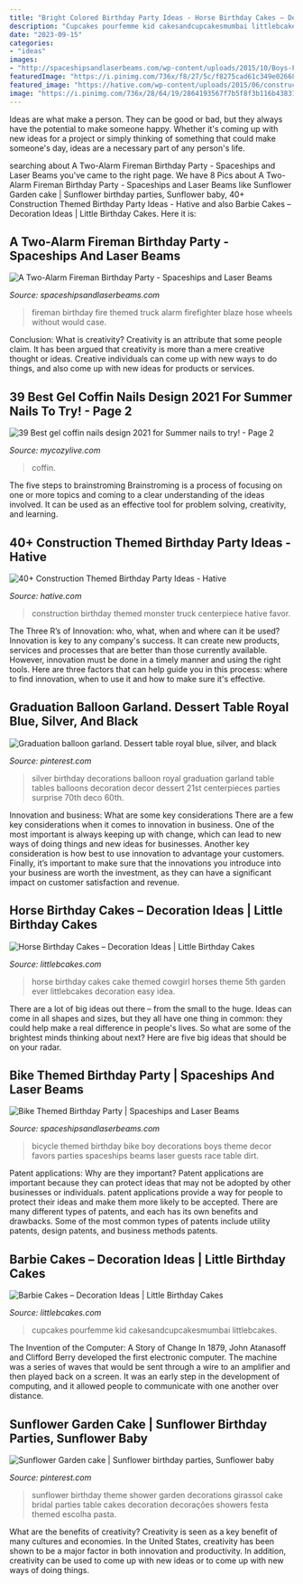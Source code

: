 ```yaml
---
title: "Bright Colored Birthday Party Ideas - Horse Birthday Cakes – Decoration Ideas"
description: "Cupcakes pourfemme kid cakesandcupcakesmumbai littlebcakes"
date: "2023-09-15"
categories:
- "ideas"
images:
- "http://spaceshipsandlaserbeams.com/wp-content/uploads/2015/10/Boys-FIreman-Themed-Birthday-Party-Food-Candy-Ideas.jpg"
featuredImage: "https://i.pinimg.com/736x/f8/27/5c/f8275cad61c349e02668766fb305262c.jpg"
featured_image: "https://hative.com/wp-content/uploads/2015/06/construction-birthday-party/14-construction-themed-birthday-party.jpg"
image: "https://i.pinimg.com/736x/28/64/19/2864193567f7b5f8f3b116b438316e9c--sunflower-party-sunflower-garden.jpg"
---
```



Ideas are what make a person. They can be good or bad, but they always have the potential to make someone happy. Whether it's coming up with new ideas for a project or simply thinking of something that could make someone's day, ideas are a necessary part of any person's life.

	

		
searching about A Two-Alarm Fireman Birthday Party - Spaceships and Laser Beams you've came to the right page. We have 8 Pics about A Two-Alarm Fireman Birthday Party - Spaceships and Laser Beams like Sunflower Garden cake | Sunflower birthday parties, Sunflower baby, 40+ Construction Themed Birthday Party Ideas - Hative and also Barbie Cakes – Decoration Ideas | Little Birthday Cakes. Here it is:
		
    
## A Two-Alarm Fireman Birthday Party - Spaceships And Laser Beams

<img loading=lazy src="http://spaceshipsandlaserbeams.com/wp-content/uploads/2015/10/Boys-FIreman-Themed-Birthday-Party-Food-Candy-Ideas.jpg" onerror="this.onerror=null;this.src='https://tse2.mm.bing.net/th?id=OIP.cJoYzY8_fAN8XvAstDas4gHaLH&amp;pid=15.1';" alt="A Two-Alarm Fireman Birthday Party - Spaceships and Laser Beams">

_Source: spaceshipsandlaserbeams.com_

>fireman birthday fire themed truck alarm firefighter blaze hose wheels without would case. 

	

Conclusion: What is creativity?
Creativity is an attribute that some people claim. It has been argued that creativity is more than a mere creative thought or ideas. Creative individuals can come up with new ways to do things, and also come up with new ideas for products or services.

    
## 39 Best Gel Coffin Nails Design 2021 For Summer Nails To Try! - Page 2

<img loading=lazy src="https://mycozylive.com/wp-content/uploads/2021/05/13-683x1024.jpg" onerror="this.onerror=null;this.src='https://tse2.mm.bing.net/th?id=OIP.dzt52vdBR__bazcKQzpPxgHaLG&amp;pid=15.1';" alt="39 Best gel coffin nails design 2021 for Summer nails to try! - Page 2">

_Source: mycozylive.com_

>coffin. 

	

The five steps to brainstroming
Brainstroming is a process of focusing on one or more topics and coming to a clear understanding of the ideas involved. It can be used as an effective tool for problem solving, creativity, and learning.

    
## 40+ Construction Themed Birthday Party Ideas - Hative

<img loading=lazy src="https://hative.com/wp-content/uploads/2015/06/construction-birthday-party/14-construction-themed-birthday-party.jpg" onerror="this.onerror=null;this.src='https://tse2.mm.bing.net/th?id=OIP.LcTC_YhSYbqop-hN0NDcOQHaLK&amp;pid=15.1';" alt="40+ Construction Themed Birthday Party Ideas - Hative">

_Source: hative.com_

>construction birthday themed monster truck centerpiece hative favor. 

	

The Three R’s of Innovation: who, what, when and where can it be used?
Innovation is key to any company's success. It can create new products, services and processes that are better than those currently available. However, innovation must be done in a timely manner and using the right tools. Here are three factors that can help guide you in this process: where to find innovation, when to use it and how to make sure it's effective.

    
## Graduation Balloon Garland. Dessert Table Royal Blue, Silver, And Black

<img loading=lazy src="https://i.pinimg.com/736x/f8/27/5c/f8275cad61c349e02668766fb305262c.jpg" onerror="this.onerror=null;this.src='https://tse4.mm.bing.net/th?id=OIP.i_ivEh7H9HTvWJ-YRMJoxgHaJ3&amp;pid=15.1';" alt="Graduation balloon garland. Dessert table royal blue, silver, and black">

_Source: pinterest.com_

>silver birthday decorations balloon royal graduation garland table tables balloons decoration decor dessert 21st centerpieces parties surprise 70th deco 60th. 

	

Innovation and business: What are some key considerations
There are a few key considerations when it comes to innovation in business. One of the most important is always keeping up with change, which can lead to new ways of doing things and new ideas for businesses. Another key consideration is how best to use innovation to advantage your customers. Finally, it’s important to make sure that the innovations you introduce into your business are worth the investment, as they can have a significant impact on customer satisfaction and revenue.

    
## Horse Birthday Cakes – Decoration Ideas | Little Birthday Cakes

<img loading=lazy src="http://www.littlebcakes.com/wp-content/uploads/2014/01/Horse-Cakes-Photos.jpg" onerror="this.onerror=null;this.src='https://tse4.mm.bing.net/th?id=OIP.lv6cPdLYB2nHbfKewK5BXAHaHo&amp;pid=15.1';" alt="Horse Birthday Cakes – Decoration Ideas | Little Birthday Cakes">

_Source: littlebcakes.com_

>horse birthday cakes cake themed cowgirl horses theme 5th garden ever littlebcakes decoration easy idea. 

	

There are a lot of big ideas out there – from the small to the huge. Ideas can come in all shapes and sizes, but they all have one thing in common: they could help make a real difference in people's lives. So what are some of the brightest minds thinking about next? Here are five big ideas that should be on your radar.

    
## Bike Themed Birthday Party | Spaceships And Laser Beams

<img loading=lazy src="http://spaceshipsandlaserbeams.com/wp-content/uploads/2013/03/Boys-Bicycle-Themed-Birthday-Party-Decorations.jpg" onerror="this.onerror=null;this.src='https://tse2.mm.bing.net/th?id=OIP.Du1aJYscvQ2ipfDXv3EBGgHaE7&amp;pid=15.1';" alt="Bike Themed Birthday Party | Spaceships and Laser Beams">

_Source: spaceshipsandlaserbeams.com_

>bicycle themed birthday bike boy decorations boys theme decor favors parties spaceships beams laser guests race table dirt. 

	

Patent applications: Why are they important?
Patent applications are important because they can protect ideas that may not be adopted by other businesses or individuals. patent applications provide a way for people to protect their ideas and make them more likely to be accepted. There are many different types of patents, and each has its own benefits and drawbacks. Some of the most common types of patents include utility patents, design patents, and business methods patents.

    
## Barbie Cakes – Decoration Ideas | Little Birthday Cakes

<img loading=lazy src="https://www.littlebcakes.com/wp-content/uploads/2013/08/barbie-Cake-Designs-700x1024.jpg" onerror="this.onerror=null;this.src='https://tse1.mm.bing.net/th?id=OIP.vrjuSwDcspgtITVsVtVcxAHaK1&amp;pid=15.1';" alt="Barbie Cakes – Decoration Ideas | Little Birthday Cakes">

_Source: littlebcakes.com_

>cupcakes pourfemme kid cakesandcupcakesmumbai littlebcakes. 

	

The Invention of the Computer: A Story of Change
In 1879, John Atanasoff and Clifford Berry developed the first electronic computer. The machine was a series of waves that would be sent through a wire to an amplifier and then played back on a screen. It was an early step in the development of computing, and it allowed people to communicate with one another over distance.

    
## Sunflower Garden Cake | Sunflower Birthday Parties, Sunflower Baby

<img loading=lazy src="https://i.pinimg.com/736x/28/64/19/2864193567f7b5f8f3b116b438316e9c--sunflower-party-sunflower-garden.jpg" onerror="this.onerror=null;this.src='https://tse4.mm.bing.net/th?id=OIP.fpMiXuoxCuGGZF9Qmq7n7QHaHS&amp;pid=15.1';" alt="Sunflower Garden cake | Sunflower birthday parties, Sunflower baby">

_Source: pinterest.com_

>sunflower birthday theme shower garden decorations girassol cake bridal parties table cakes decoration decorações showers festa themed escolha pasta. 

	

What are the benefits of creativity?
Creativity is seen as a key benefit of many cultures and economies. In the United States, creativity has been shown to be a major factor in both innovation and productivity. In addition, creativity can be used to come up with new ideas or to come up with new ways of doing things.

